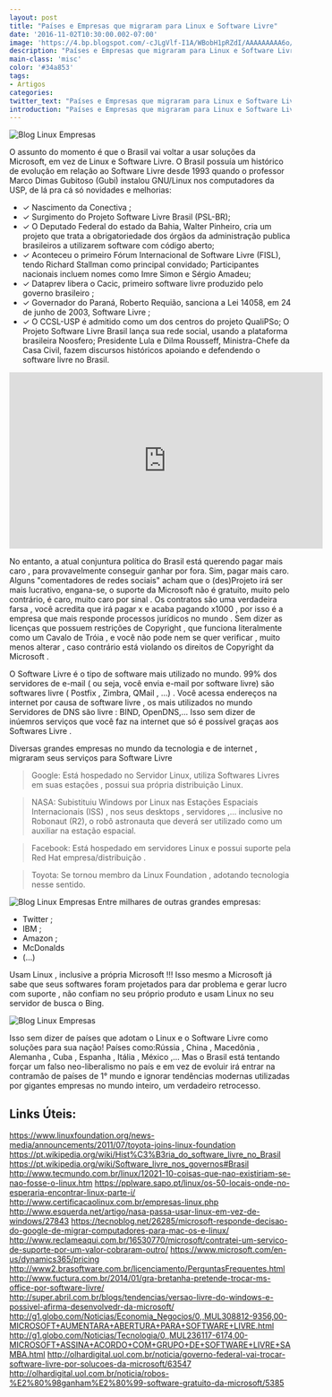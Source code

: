 ```yaml
---
layout: post
title: "Países e Empresas que migraram para Linux e Software Livre"
date: '2016-11-02T10:30:00.002-07:00'
image: 'https://4.bp.blogspot.com/-cJLgVlf-I1A/WBobH1pRZdI/AAAAAAAAA6o/qGn2Hu7s2TQG-BeYgH9uLXFdnveuAibqQCLcB/s72-c/blog-linux-empresas-paises-que-migraram-pro-gnu-linux-software-livre.jpg'
description: "Países e Empresas que migraram para Linux e Software Livre"
main-class: 'misc'
color: '#34a853'
tags:
- Artigos
categories:
twitter_text: "Países e Empresas que migraram para Linux e Software Livre"
introduction: "Países e Empresas que migraram para Linux e Software Livre"
---
```





![Blog Linux Empresas](https://4.bp.blogspot.com/-cJLgVlf-I1A/WBobH1pRZdI/AAAAAAAAA6o/qGn2Hu7s2TQG-BeYgH9uLXFdnveuAibqQCLcB/s320/blog-linux-empresas-paises-que-migraram-pro-gnu-linux-software-livre.jpg)

O assunto do momento é que o Brasil vai voltar a usar soluções da Microsoft, em vez de Linux e Software Livre. O Brasil possuía um histórico de evolução em relação ao Software Livre desde 1993 quando o professor Marco Dimas Gubitoso (Gubi) instalou GNU/Linux nos computadores da USP, de lá pra cá só novidades e melhorias: 


- ✓ Nascimento da Conectiva ;
- ✓ Surgimento do Projeto Software Livre Brasil (PSL-BR); 
- ✓ O Deputado Federal do estado da Bahia, Walter Pinheiro, cria um projeto que trata a obrigatoriedade dos órgãos da administração publica brasileiros a utilizarem software com código aberto; 
- ✓ Aconteceu o primeiro Fórum Internacional de Software Livre (FISL), tendo Richard Stallman como principal convidado; Participantes nacionais incluem nomes como Imre Simon e Sérgio Amadeu; 
- ✓ Dataprev libera o Cacic, primeiro software livre produzido pelo governo brasileiro ; 
- ✓ Governador do Paraná, Roberto Requião, sanciona a Lei 14058, em 24 de junho de 2003, Software Livre ; 
- ✓ O CCSL-USP é admitido como um dos centros do projeto QualiPSo; O Projeto Software Livre Brasil lança sua rede social, usando a plataforma brasileira Noosfero; Presidente Lula e Dilma Rousseff, Ministra-Chefe da Casa Civil, fazem discursos históricos apoiando e defendendo o software livre no Brasil.


<iframe allowfullscreen="" frameborder="0" height="315" src="https://www.youtube.com/embed/JM0Bt3YWkZQ" width="560"></iframe>

No entanto, a atual conjuntura política do Brasil está querendo pagar mais caro , para provavelmente conseguir ganhar por fora. Sim, pagar mais caro. Alguns "comentadores de redes sociais" acham que o (des)Projeto irá ser mais lucrativo, engana-se, o suporte da Microsoft não é gratuito, muito pelo contrário, é caro, muito caro por sinal . Os contratos são uma verdadeira farsa , você acredita que irá pagar x e acaba pagando x1000 , por isso é a empresa que mais responde processos jurídicos no mundo . Sem dizer as licenças que possuem restrições de Copyright , que funciona literalmente como um Cavalo de Tróia , e você não pode nem se quer verificar , muito menos alterar , caso contrário está violando os direitos de Copyright da Microsoft .

O Software Livre é o tipo de software mais utilizado no mundo. 99% dos servidores de e-mail ( ou seja, você envia e-mail por software livre) são softwares livre ( Postfix , Zimbra, QMail , ...) . Você acessa endereços na internet por causa de software livre , os mais utilizados no mundo Servidores de DNS são livre : BIND, OpenDNS,... Isso sem dizer de inúemros serviços que você faz na internet que só é possível graças aos Softwares Livre .

Diversas grandes empresas no mundo da tecnologia e de internet , migraram seus serviços para Software Livre

> Google: Está hospedado no Servidor Linux, utiliza Softwares Livres em suas estações , possui sua própria distribuição Linux.

> NASA: Subistituiu Windows por Linux nas Estações Espaciais Internacionais (ISS) , nos seus desktops , servidores ,... inclusive no Robonaut (R2), o robô astronauta que deverá ser utilizado como um auxiliar na estação espacial.

> Facebook: Está hospedado em servidores Linux e possui suporte pela Red Hat empresa/distribuição .

> Toyota: Se tornou membro da Linux Foundation , adotando tecnologia nesse sentido.



![Blog Linux Empresas](https://3.bp.blogspot.com/-38jbqMsXipo/WBoglHmjkbI/AAAAAAAAA64/zQb85eOSLskYRCJQ3DZRpPa3m6PmcZ-4gCLcB/s320/Blog%2BLinux.png)
Entre  milhares de outras grandes empresas: 

- Twitter ; 
- IBM ; 
- Amazon ; 
- McDonalds  
- (...)

Usam Linux , inclusive a própria Microsoft !!! Isso mesmo a  Microsoft já sabe que seus softwares foram projetados para dar problema e  gerar lucro com suporte , não confiam no seu próprio produto e usam  Linux no seu servidor de busca o Bing. 

![Blog Linux Empresas](https://4.bp.blogspot.com/-UxYhj87Wk8c/WBog1p_RnCI/AAAAAAAAA68/WSyNgG_So0gIuLeYnK5_vAM6I3vxq23cwCLcB/s320/blog-linux.png)

Isso sem dizer de países que  adotam o Linux e o Software Livre como soluções para sua nação! Países  como:Rússia , China , Macedônia , Alemanha , Cuba , Espanha , Itália , México ,... Mas o Brasil está tentando forçar um falso  neo-liberalismo no país e em vez de evoluir irá entrar na contramão de  países de 1° mundo e ignorar tendências modernas utilizadas por gigantes  empresas no mundo inteiro, um verdadeiro retrocesso.


## Links Úteis:

https://www.linuxfoundation.org/news-media/announcements/2011/07/toyota-joins-linux-foundation
https://pt.wikipedia.org/wiki/Hist%C3%B3ria_do_software_livre_no_Brasil
https://pt.wikipedia.org/wiki/Software_livre_nos_governos#Brasil
http://www.tecmundo.com.br/linux/12021-10-coisas-que-nao-existiriam-se-nao-fosse-o-linux.htm
https://pplware.sapo.pt/linux/os-50-locais-onde-no-esperaria-encontrar-linux-parte-i/
http://www.certificacaolinux.com.br/empresas-linux.php
http://www.esquerda.net/artigo/nasa-passa-usar-linux-em-vez-de-windows/27843
https://tecnoblog.net/26285/microsoft-responde-decisao-do-google-de-migrar-computadores-para-mac-os-e-linux/
http://www.reclameaqui.com.br/16530770/microsoft/contratei-um-servico-de-suporte-por-um-valor-cobraram-outro/
https://www.microsoft.com/en-us/dynamics365/pricing
http://www2.brasoftware.com.br/licenciamento/PerguntasFrequentes.html
http://www.fuctura.com.br/2014/01/gra-bretanha-pretende-trocar-ms-office-por-software-livre/
http://super.abril.com.br/blogs/tendencias/versao-livre-do-windows-e-possivel-afirma-desenvolvedr-da-microsoft/
http://g1.globo.com/Noticias/Economia_Negocios/0,,MUL308812-9356,00-MICROSOFT+AUMENTARA+ABERTURA+PARA+SOFTWARE+LIVRE.html
http://g1.globo.com/Noticias/Tecnologia/0,,MUL236117-6174,00-MICROSOFT+ASSINA+ACORDO+COM+GRUPO+DE+SOFTWARE+LIVRE+SAMBA.html
http://olhardigital.uol.com.br/noticia/governo-federal-vai-trocar-software-livre-por-solucoes-da-microsoft/63547
http://olhardigital.uol.com.br/noticia/robos-%E2%80%98ganham%E2%80%99-software-gratuito-da-microsoft/5385



